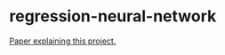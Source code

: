 # regression-neural-network

[Paper explaining this project.](https://docs.google.com/document/d/1BJueUqw6ZWcA8GY1SZ9VjgYXEnk_0i83Q0p3hrTStiE/edit?usp=sharing)

